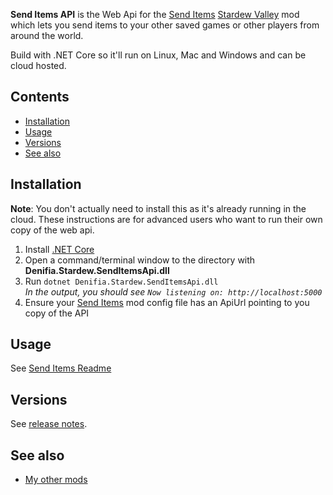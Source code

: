 ﻿**Send Items API** is the Web Api for the [Send Items](http://www.nexusmods.com/stardewvalley/mods/1087) [Stardew Valley](http://stardewvalley.net/) 
mod which lets you send items to your other saved games or other players from around the world.

Build with .NET Core so it'll run on Linux, Mac and Windows and can be cloud hosted.

## Contents
* [Installation](#installation)
* [Usage](#usage)
* [Versions](#versions)
* [See also](#see-also)

## Installation
**Note**: You don't actually need to install this as it's already running in the cloud.
These instructions are for advanced users who want to run their own copy of the web api.

1. Install [.NET Core](https://www.microsoft.com/net/core)
2. Open a command/terminal window to the directory with **Denifia.Stardew.SendItemsApi.dll**
3. Run `dotnet Denifia.Stardew.SendItemsApi.dll`  
   _In the output, you should see `Now listening on: http://localhost:5000`_
4. Ensure your [Send Items](http://www.nexusmods.com/stardewvalley/mods/1087) mod config file has an ApiUrl pointing to you copy of the API

## Usage
See [Send Items Readme](../SendItems/readme.md)

## Versions
See [release notes](release-notes.md).

## See also
* [My other mods](../readme.md)